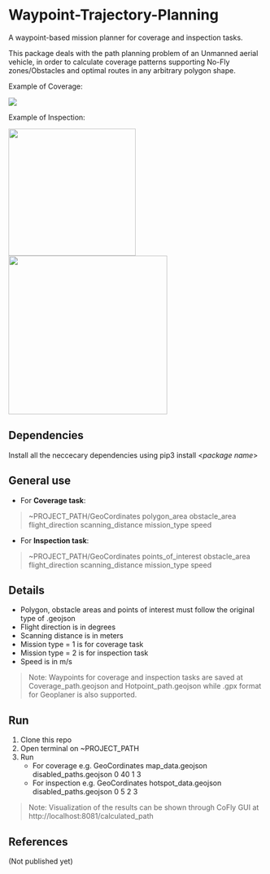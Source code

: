 # Waypoint-Trajectory-Planning
A waypoint-based mission planner for coverage and inspection tasks. 

This package deals with the path planning problem of an Unmanned aerial vehicle, in order to calculate coverage patterns supporting No-Fly zones/Obstacles and optimal routes in any arbitrary polygon shape. 

Example of Coverage:

<img src="https://user-images.githubusercontent.com/48250484/114157111-f64fcb00-992b-11eb-820f-c73343bfe16c.png"> 


Example of Inspection:

<img src="https://user-images.githubusercontent.com/48250484/114039072-19766e00-988b-11eb-930c-a8ef1bc1ad9d.png" width="250"> <img src="https://user-images.githubusercontent.com/48250484/114154583-3ceff600-9929-11eb-98f1-062df156d49a.gif" width="312">


## Dependencies

Install all the neccecary dependencies using pip3 install <*package name*<package name>>
  
## General use
- For **Coverage task**:
> ~PROJECT_PATH/GeoCordinates polygon_area obstacle_area flight_direction scanning_distance mission_type speed

- For **Inspection task**:
> ~PROJECT_PATH/GeoCordinates points_of_interest obstacle_area flight_direction scanning_distance mission_type speed

## Details
- Polygon, obstacle areas and points of interest must follow the original type of .geojson
- Flight direction is in degrees
- Scanning distance is in meters
- Mission type = 1 is for coverage task
- Mission type = 2 is for inspection task
- Speed is in m/s

> Note: Waypoints for coverage and inspection tasks are saved at Coverage_path.geojson and Hotpoint_path.geojson while .gpx format for Geoplaner is also supported.


## Run

1. Clone this repo
2. Open terminal on ~PROJECT_PATH
3. Run 
    -  For coverage e.g. GeoCordinates map_data.geojson disabled_paths.geojson 0 40 1 3 
    -  For inspection e.g. GeoCordinates hotspot_data.geojson disabled_paths.geojson 0 5 2 3 

> Note: Visualization of the results can be shown through CoFly GUI at http://localhost:8081/calculated_path

## References

(Not published yet)
